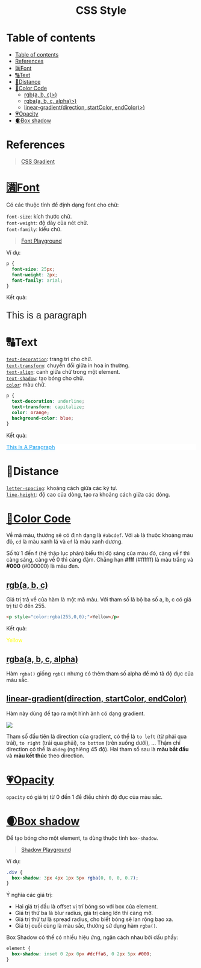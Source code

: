 <link rel='stylesheet' href='../main.css'>

<div class="title"> 
    <center><h1 class="bigtitle">CSS Style</h1></center>
</div>

# Table of contents

- [Table of contents](#table-of-contents)
- [References](#references)
- [🈵Font](#font)
- [🔠Text](#text)
- [📏Distance](#distance)
- [🌈Color Code](#color-code)
  - [rgb(a, b, c)>)](#rgba-b-c)
  - [rgba(a, b, c, alpha)>)](#rgbaa-b-c-alpha)
  - [linear-gradient(direction, startColor, endColor)>)](#linear-gradientdirection-startcolor-endcolor)
- [💗Opacity](#opacity)
- [🌒Box shadow](#box-shadow)

# References

> [CSS Gradient](https://cssgradient.io/)

# [🈵Font](https://developer.mozilla.org/en-US/docs/Web/CSS/font)

Có các thuộc tính để định dạng font cho chữ:

`font-size`: kích thước chữ.\
`font-weight`: độ dày của nét chữ.\
`font-family`: kiểu chữ.

> [Font Playground](https://play.typedetail.com/)

Ví dụ:

```css
p {
  font-size: 25px;
  font-weight: 2px;
  font-family: arial;
}
```

Kết quả:

<p style="font-size: 25px; font-weight: 1px; font-family: arial">
This is a paragraph
</p>

# 🔠Text

[`text-decoration`](https://developer.mozilla.org/en-US/docs/Web/CSS/text-decoration): trang trí cho chữ.\
[`text-transform`](https://developer.mozilla.org/en-US/docs/Web/CSS/text-transform): chuyển đổi giữa in hoa in thường.\
[`text-align`](https://developer.mozilla.org/en-US/docs/Web/CSS/text-align): canh giữa chữ trong một element.\
[`text-shadow`](https://developer.mozilla.org/en-US/docs/Web/CSS/text-shadow): tạo bóng cho chữ.\
[`color`](https://developer.mozilla.org/en-US/docs/Web/CSS/color): màu chữ.

```css
p {
  text-decoration: underline;
  text-transform: capitalize;
  color: orange;
  background-color: blue;
}
```

Kết quả:

<p style="text-decoration: underline;
  text-transform: capitalize;
  color: #0c9aec;
  background-color: white;">
This is a paragraph
</p>

# 📏Distance

[`letter-spacing`](https://developer.mozilla.org/en-US/docs/Web/CSS/letter-spacing): khoảng cách giữa các ký tự.\
[`line-height`](https://developer.mozilla.org/en-US/docs/Web/CSS/line-height): độ cao của dòng, tạo ra khoảng cách giữa các dòng.

# [🌈Color Code](https://css-tricks.com/your-go-to-hex-code-color/)

Về mã màu, thường sẽ có định dạng là `#abcdef`. Với `ab` là thuộc khoảng màu đỏ, `cd` là màu xanh lá và `ef` là màu xanh dương.

Số từ 1 đến f (hệ thập lục phân) biểu thị độ sáng của màu đó, càng về f thì càng sáng, càng về 0 thì càng đậm. Chẳng hạn **#fff** (#ffffff) là màu trắng và **#000** (#000000) là màu đen.

## [rgb(a, b, c)](<https://developer.mozilla.org/en-US/docs/Web/CSS/color_value/rgb()>)

Giá trị trả về của hàm là một mã màu. Với tham số là bộ ba số a, b, c có giá trị từ 0 đến 255.

```html
<p style="color:rgba(255,0,0);">Yellow</p>
```

Kết quả:

<p style="color:rgba(255,255,0);">Yellow</p>

## [rgba(a, b, c, alpha)](<https://developer.mozilla.org/en-US/docs/Web/CSS/color_value/rgba()>)

Hàm `rgba()` giống `rgb()` nhưng có thêm tham số alpha để mô tả độ đục của màu sắc.

## [linear-gradient(direction, startColor, endColor)](<https://developer.mozilla.org/en-US/docs/Web/CSS/gradient/linear-gradient()>)

Hàm này dùng để tạo ra một hình ảnh có dạng gradient.

<img src="https://res.cloudinary.com/practicaldev/image/fetch/s--F7w_snYb--/c_imagga_scale,f_auto,fl_progressive,h_420,q_auto,w_1000/https://dev-to-uploads.s3.amazonaws.com/uploads/articles/vda3askm2sbfjl717q9q.png">

Tham số đầu tiên là direction của gradient, có thể là `to left` (từ phải qua trái), `to right` (trái qua phải), `to bottom` (trên xuống dưới), ... Thậm chí direction có thể là `45deg` (nghiêng 45 độ). Hai tham số sau là **màu bắt đầu** và **màu kết thúc** theo direction.

# [💗Opacity](https://developer.mozilla.org/en-US/docs/Web/CSS/opacity)

`opacity` có giá trị từ 0 đến 1 để điều chỉnh độ đục của màu sắc.

# [🌒Box shadow](https://developer.mozilla.org/en-US/docs/Web/CSS/box-shadow)

Để tạo bóng cho một element, ta dùng thuộc tính `box-shadow`.

> [Shadow Playground](https://www.cssmatic.com/box-shadow)

Ví dụ:

```css
.div {
  box-shadow: 3px 4px 1px 5px rgba(0, 0, 0, 0.7);
}
```

Ý nghĩa các giá trị:

- Hai giá trị đầu là offset vị trí bóng so với box của element.
- Giá trị thứ ba là blur radius, giá trị càng lớn thì càng mờ.
- Giá trị thứ tư là spread radius, cho biết bóng sẽ lan rộng bao xa.
- Giá trị cuối cùng là màu sắc, thường sử dụng hàm `rgba()`.

Box Shadow có thể có nhiều hiệu ứng, ngăn cách nhau bởi dấu phẩy:

```css
element {
  box-shadow: inset 0 2px 0px #dcffa6, 0 2px 5px #000;
}
```
